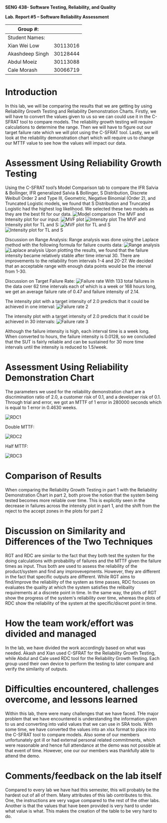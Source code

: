 **SENG 438- Software Testing, Reliability, and Quality**

**Lab. Report \#5 – Software Reliability Assessment**

| Group \#:       |   |
|-----------------|---|
| Student Names:  |   |
|         Xian Wei Low        |  30113016 |
|          Akashdeep Singh       |  30128444 |
|        Abdul Moeiz         |  	30113088 |
| Cale Morash | 30066719 |

# Introduction
  In this lab, we will be comparing the results that we are getting by using Reliability Growth Testing and Reliability Demonstration Charts. Firstly, we will have to convert the values given to us so we can could use it in the C-SFRAT tool to compare models. The reliability growth testing will require calculations to determine the range. Then we will have to figure out our target failure rate which we will plot using the C-SFRAT tool. Lastly, we will look at the reliability demonstration chart which will require us to change our MTTF value to see how the values will impact our data. 
# 

# Assessment Using Reliability Growth Testing 
  Using the C-SFRAT tool’s Model Comparison tab to compare the IFR Salvia & Bollinger, IFR generalized Salvia & Bollinger, S Distribution, Discrete Weibull Order 2 and Type III, Geometric, Negative Binomial (Order 2), and Truncated Logistic models, we found that S Distribution and Truncated Logistic had the highest log likelihood. We selected these two models as they are the best fit for our data.
![Model comparison](https://github.com/seng438-winter-2023/seng438-a5-xianlow/blob/main/media/C-SFRATModelComparison.png)
The MVF and Intensity plot for our input:
![MVF plot](https://github.com/seng438-winter-2023/seng438-a5-xianlow/blob/main/media/MvfIntensityPlot.png)
![Intensity plot](https://github.com/seng438-winter-2023/seng438-a5-xianlow/blob/main/media/intensityPlot.png)
The MVF and Intensity plot for TL and S:
![MVF plot for TL and S](https://github.com/seng438-winter-2023/seng438-a5-xianlow/blob/main/media/MvfTlsPlot.png)
![Intensity plot for TL and S](https://github.com/seng438-winter-2023/seng438-a5-xianlow/blob/main/media/intensityTlsPlot.png)

Discussion on Range Analysis:
Range analysis was done using the Laplace method with the following formula for failure counts data:
![Range analysis](https://github.com/seng438-winter-2023/seng438-a5-xianlow/blob/main/media/rangeAnalysis.png)
![Laplace analysis](https://github.com/seng438-winter-2023/seng438-a5-xianlow/blob/main/media/laplaceAnalysis.png)
Upon plotting the results, we found that the failure intensity became relatively stable after time interval 30. There are improvements to the reliability from intervals 1-4 and 20-27. We decided that an acceptable range with enough data points would be the interval from 1-30. 

Discussion on Target Failure Rate:
![Failure rate](https://github.com/seng438-winter-2023/seng438-a5-xianlow/blob/main/media/targetFailureRate.png)
With 133 total failures in the data over 62 time intervals each of which is a week or 168 hours long, we get an average failure rate of 0.47 and failure intensity of 2.14. 

The intensity plot with a target intensity of 2.0 predicts that it could be achieved in one interval:
![Failure rate 2](https://github.com/seng438-winter-2023/seng438-a5-xianlow/blob/main/media/targetFailureRate2.png)

The intensity plot with a target intensity of 2.0 predicts that it could be achieved in 30 intervals:
![Failure rate 3](https://github.com/seng438-winter-2023/seng438-a5-xianlow/blob/main/media/targetFailureRate3.png)

Although the failure intensity is high, each interval time is a week long. When converted to hours, the failure intensity is 0.0128, so we concluded that the SUT is fairly reliable and can be sustained for 30 more time intervals until the intensity is reduced to 1.5/week.
# Assessment Using Reliability Demonstration Chart 


The parameters we used for the reliability demonstration chart are a discrimination ratio of 2.0, a customer risk of 0.1, and a developer risk of 0.1. Through trial and error, we got an MTTF of 1 error in 280000 seconds which is equal to 1 error in 0.4630 weeks.  

![RDC1](https://github.com/seng438-winter-2023/seng438-a5-xianlow/blob/main/media/Rdc.png)

Double MTTF:

![RDC2](https://github.com/seng438-winter-2023/seng438-a5-xianlow/blob/main/media/Rdc2.png)

Half MTTF:

![RDC3](https://github.com/seng438-winter-2023/seng438-a5-xianlow/blob/main/media/Rdc3.png)
# 

# Comparison of Results
  When comparing the Reliability Growth Testing in part 1 with the Reliability Demonstration Chart in part 2, both prove the notion that the system being tested becomes more reliable over time. This is explicitly seen in the decrease in failures across the intensity plot in part 1, and the shift from the reject to the accept zones in the plots for part 2
# Discussion on Similarity and Differences of the Two Techniques
RGT and RDC are similar to the fact that they both test the system for the doing calculations with probability of failures and the MTTF given the failure times as input. Thus both are used to assess the reliability of the product/system and find any improvevepments.
However, they are different in the fact that specific outputs are different. While RGT aims to find/improve the reliability of the system as time passes, RDC focuses on evaluates the quality at which the system satisfies the relibality requirements at a discrete point in time. In the same way, the plots of RGT show the progress of the system's reliability over time, whereas the plots of RDC show the reliability of the system at the specific/discret point in time.

# How the team work/effort was divided and managed
  In the lab, we have divided the work accordingly based on what was needed. Akash and Xian used C-SFRAT for the Reliability Growth Testing, while Abdul and Cale used RDC tool for the Reliability Growth Testing. Each group used their own device to perform the testing to later compare and verify the similarity of outputs.
# 

# Difficulties encountered, challenges overcome, and lessons learned
  Within this lab, there were many challenges that we have faced. THe major problem that we have encountered is understanding the information given to us and converting into valid values that we can use in SRA tools. With some time, we have converted the values into an xlsx format to place into the C-SFRAT tool to compare models. 
  Also some of our members unfortunately got ill or had external personal related commitments, which were reasonable and hence full attendance at the demo was not possible at that event of time. However, one our our members was thankfully able to attend the demo.
# Comments/feedback on the lab itself
  Compared to every lab we have had this semester, this will probably be the hardest out of all of them. Many attributes of this lab contributes to this. One, the instructions are very vague compared to the rest of the other labs. Another is that the values that have been provided is very hard to under what value is what. This makes the creation of the table to be very hard to do.
